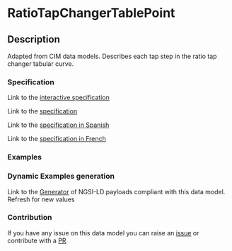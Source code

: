 # RatioTapChangerTablePoint

## Description 

Adapted from CIM data models. Describes each tap step in the ratio tap changer tabular curve.
### Specification

Link to the [interactive specification](https://swagger.lab.fiware.org/?url=https://smart-data-models.github.io/dataModel.EnergyCIM/RatioTapChangerTablePoint/swagger.yaml)

Link to the [specification](https://smart-data-models.github.io/dataModel.EnergyCIM/RatioTapChangerTablePoint/doc/spec.md)

Link to the [specification in Spanish](https://smart-data-models.github.io/dataModel.EnergyCIM/RatioTapChangerTablePoint/doc/spec_ES.md)

Link to the [specification in French](https://smart-data-models.github.io/dataModel.EnergyCIM/RatioTapChangerTablePoint/doc/spec_FR.md)
### Examples
### Dynamic Examples generation

Link to the [Generator](https://smartdatamodels.org/extra/ngsi-ld_generator_v0.91.php?schemaUrl=https://raw.githubusercontent.com/smart-data-models/dataModel.EnergyCIM/master/RatioTapChangerTablePoint/schema.json&email=info@smartdatamodels.org) of NGSI-LD payloads compliant with this data model. Refresh for new values
### Contribution

 If you have any issue on this data model you can raise an [issue](https://github.com/smart-data-models/dataModel.EnergyCIM/issues)  or contribute with a [PR](https://github.com/smart-data-models/dataModel.EnergyCIM/pulls)